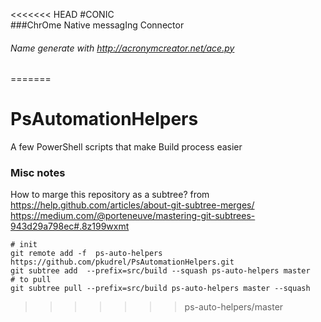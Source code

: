 <<<<<<< HEAD
#CONIC	  
###ChrOme Native messagIng Connector
###### Name generate with http://acronymcreator.net/ace.py
=======
# PsAutomationHelpers
A few PowerShell scripts that make Build process easier






### Misc notes 
How to marge this repository as a subtree?
from https://help.github.com/articles/about-git-subtree-merges/
https://medium.com/@porteneuve/mastering-git-subtrees-943d29a798ec#.8z199wxmt

```
# init
git remote add -f  ps-auto-helpers https://github.com/pkudrel/PsAutomationHelpers.git
git subtree add  --prefix=src/build --squash ps-auto-helpers master
# to pull
git subtree pull --prefix=src/build ps-auto-helpers master --squash

```

>>>>>>> ps-auto-helpers/master
